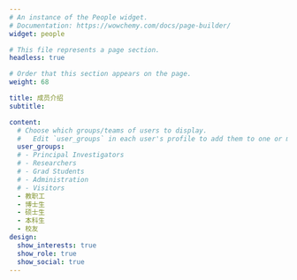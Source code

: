 ```yaml
---
# An instance of the People widget.
# Documentation: https://wowchemy.com/docs/page-builder/
widget: people

# This file represents a page section.
headless: true

# Order that this section appears on the page.
weight: 68

title: 成员介绍
subtitle:

content:
  # Choose which groups/teams of users to display.
  #   Edit `user_groups` in each user's profile to add them to one or more of these groups.
  user_groups:
  # - Principal Investigators
  # - Researchers
  # - Grad Students
  # - Administration
  # - Visitors
  - 教职工
  - 博士生
  - 硕士生
  - 本科生
  - 校友
design:
  show_interests: true
  show_role: true
  show_social: true
---
```

